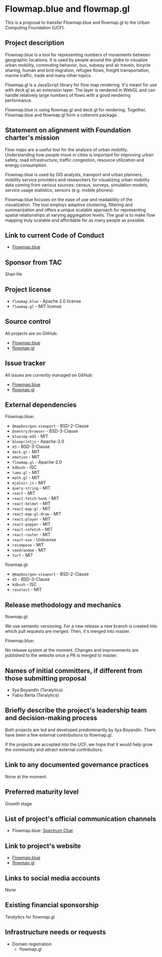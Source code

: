 # Flowmap.blue and flowmap.gl

This is a proposal to transfer Flowmap.blue and flowmap.gl to the Urban Computing Foundation (UCF).

## Project description

Flowmap.blue is a tool for representing numbers of movements between geographic locations. It is used by people around the globe to visualize urban mobility, commuting behavior, bus, subway and air travels, bicycle sharing, human and bird migration, refugee flows, freight transportation, marine traffic, trade and many other topics.

Flowmap.gl is a JavaScript library for flow map rendering. It's meant for use with deck.gl as an extension layer. The layer is rendered in WebGL and can handle relatively large numbers of flows with a good rendering performance.

Flowmap.blue is using flowmap.gl and deck.gl for rendering. Together, Flowmap.blue and flowmap.gl form a coherent package.


## Statement on alignment with Foundation charter's mission

Flow maps are a useful tool for the analysis of urban mobility. Understanding how people move in cities is important for improving urban safety, road infrastructure, traffic congestion, resource utilization and energy consumption.

Flowmap.blue is used by GIS analysts, transport and urban planners, mobility service providers and researchers for visualizing urban mobility data coming from various sources: census, surveys, simulation models, service usage statistics, sensors (e.g. mobile phones).

Flowmap.blue focuses on the ease of use and readability of the visualization. The tool employs adaptive clustering, filtering and summarization and offers a unique scalable approach for representing spatial relationships at varying aggregation levels. The goal is to make flow mapping truly scalable and affordable for as many people as possible.


## Link to current Code of Conduct

- [Flowmap.blue](https://github.com/FlowmapBlue/flowmap.blue/blob/master/CODE_OF_CONDUCT.md)


## Sponsor from TAC

Shan He


## Project license

- `Flowmap.blue` - Apache 2.0 license
- `flowmap.gl` - MIT license


## Source control

All projects are on GitHub:

- [Flowmap.blue](https://github.com/FlowmapBlue/flowmap.blue)
- [flowmap.gl](https://github.com/teralytics/flowmap.gl)


## Issue tracker

All issues are currently managed on GitHub:

- [Flowmap.blue](https://github.com/FlowmapBlue/flowmap.blue/issues)
- [flowmap.gl](https://github.com/teralytics/flowmap.gl/issues)


## External dependencies

Flowmap.blue:

- `@mapbox/geo-viewport` - BSD-2-Clause
- `@sentry/browser` - BSD-3-Clause
- `blueimp-md5` - MIT
- `blueprintjs` - Apache-2.0
- `d3` - BSD-3-Clause
- `deck.gl` - MIT
- `emotion` - MIT
- `flowmap.gl` - Apache-2.0
- `kdbush` - ISC
- `luma.gl` - MIT
- `math.gl` - MIT
- `mjolnir.js` - MIT
- `query-string` - MIT
- `react` - MIT
- `react-fetch-hook` - MIT
- `react-helmet` - MIT
- `react-map-gl` - MIT
- `react-map-gl-draw` - MIT
- `react-player` - MIT
- `react-popper` - MIT
- `react-refetch` - MIT
- `react-router` - MIT
- `react-use` - Unlicense
- `recompose` - MIT
- `seedrandom` - MIT
- `turf` - MIT



flowmap.gl:

- `@mapbox/geo-viewport` - BSD-2-Clause
- `d3` - BSD-3-Clause
- `kdbush` - ISC
- `reselect` - MIT



## Release methodology and mechanics


flowmap.gl:

We use semantic versioning. For a new release a new branch is created into which pull requests are merged. Then, it's merged into master.


Flowmap.blue: 

No release system at the moment. Changes and improvements are published to the website once a PR is merged to master.


## Names of initial committers, if different from those submitting proposal

- Ilya Boyandin (Teralytics)
- Fabio Berta (Teralytics)


## Briefly describe the project's leadership team and decision-making process

Both projects are led and developed predominantly by Ilya Boyandin.
There have been a few external contributions to flowmap.gl.

If the projects are accepted into the UCF, we hope that it would help grow the community and attract external contributiors.


## Link to any documented governance practices

None at the moment.

## Preferred maturity level

Growth stage


## List of project's official communication channels

- Flowmap.blue: [Spectrum Chat](https://spectrum.chat/flowmap-blue/)

## Link to project's website

- [Flowmap.blue](https://flowmap.blue/)
- [flowmap.gl](https://teralytics.github.io/flowmap.gl/)

## Links to social media accounts

None

## Existing financial sponsorship

Teralytics for flowmap.gl


## Infrastructure needs or requests

- Domain registration
    + flowmap.gl


